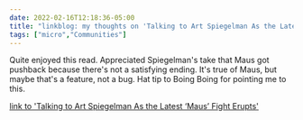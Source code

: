 ```yaml
---
date: 2022-02-16T12:18:36-05:00
title: "linkblog: my thoughts on 'Talking to Art Spiegelman As the Latest ‘Maus’ Fight Erupts'"
tags: ["micro","Communities"]
---
```

Quite enjoyed this read. Appreciated Spiegelman's take that Maus got pushback because there's not a satisfying ending. It's true of Maus, but maybe that's a feature, not a bug. Hat tip to Boing Boing for pointing me to this.
 
[link to 'Talking to Art Spiegelman As the Latest ‘Maus’ Fight Erupts'](https://www.vulture.com/article/art-spiegelman-maus-interview.html)
